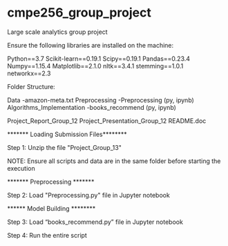 # cmpe256_group_project
Large scale analytics group project

Ensure the following libraries are installed on the machine:

Python==3.7
Scikit-learn==0.19.1
Scipy==0.19.1
Pandas==0.23.4
Numpy==1.15.4
Matplotlib==2.1.0
nltk==3.4.1
stemming==1.0.1
networkx==2.3

Folder Structure:

Data
  -amazon-meta.txt
Preprocessing
	-Preprocessing (py, ipynb)
Algorithms_Implementation
  -books_recommend (py, ipynb)
  
Project_Report_Group_12
Project_Presentation_Group_12
README.doc

******* Loading Submission Files********

Step 1: Unzip the file "Project_Group_13"

NOTE: Ensure all scripts and data are in the same folder before starting the execution

******* Preprocessing *******

Step 2: Load "Preprocessing.py" file in Jupyter notebook

****** Model Building ********

Step 3: Load “books_recommend.py” file in Jupyter notebook

Step 4: Run the entire script


